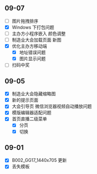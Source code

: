 ## 09-07

- [ ] 图片拖拽排序
- [x] Windows 下打包问题
- [ ] 主办方小程序嵌入 颜色调整
- [ ] 制造业大会加载页面 新图
- [x] 优化主办方移动端
	- [x] 地址错误问题
	- [x] 图片显示问题
- [ ] 扫码中奖
## 09-05

- [x] 制造业大会隐藏缩略图
- [x] 新的提示页面
- [x] 大会引导页 微信浏览器视频自动播放问题
- [x] 模版编辑器适配问题
- [x] 首页直播二级菜单
	- [x] 分页
	- [x] 切换
## 09-01

- [x] B002_GG17_1440x705 更新
- [x] 丢失模板